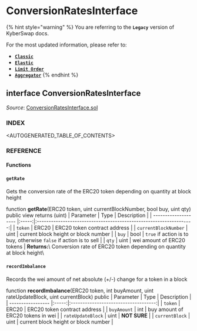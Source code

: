 # ConversionRatesInterface

{% hint style="warning" %}
You are referring to the **`Legacy`** version of KyberSwap docs.

For the most updated information, please refer to:

* [**`Classic`**](../../../../liquidity-solutions/kyberswap-classic/)
* [**`Elastic`**](../../../../liquidity-solutions/kyberswap-elastic/)
* [**`Limit Order`**](../../../../kyberswap-solutions/limit-order/)
* [**`Aggregator`**](../../../../kyberswap-solutions/kyberswap-aggregator/)
{% endhint %}

## interface ConversionRatesInterface

_Source_: [ConversionRatesInterface.sol](https://github.com/KyberNetwork/smart-contracts/blob/master/contracts/sol4/ConversionRatesInterface.sol)



### INDEX[​](https://docs.kyberswap.com/Legacy/api-abi/misc/api\_abi-conversionratesinterface#index) <a href="#index" id="index"></a>

\<AUTOGENERATED\_TABLE\_OF\_CONTENTS>

### REFERENCE[​](https://docs.kyberswap.com/Legacy/api-abi/misc/api\_abi-conversionratesinterface#reference) <a href="#reference" id="reference"></a>

#### Functions[​](https://docs.kyberswap.com/Legacy/api-abi/misc/api\_abi-conversionratesinterface#functions) <a href="#functions" id="functions"></a>

#### `getRate`[​](https://docs.kyberswap.com/Legacy/api-abi/misc/api\_abi-conversionratesinterface#getrate) <a href="#getrate" id="getrate"></a>

Gets the conversion rate of the ERC20 token depending on quantity at block height



function **getRate**(ERC20 token, uint currentBlockNumber, bool buy, uint qty) public view returns (uint) | Parameter | Type | Description | | -------------------- |:-----:|:------------------------------------------------------------------:| | `token` | ERC20 | ERC20 token contract address | | `currentBlockNumber` | uint | current block height or block number | | `buy` | bool | `true` if action is to buy, otherwise `false` if action is to sell | | `qty` | uint | wei amount of ERC20 tokens | **Returns:**\ Conversion rate of ERC20 token depending on quantity at block height\


#### `recordImbalance`[​](https://docs.kyberswap.com/Legacy/api-abi/misc/api\_abi-conversionratesinterface#recordimbalance) <a href="#recordimbalance" id="recordimbalance"></a>

Records the wei amount of net absolute (+/-) change for a token in a block



function **recordImbalance**(ERC20 token, int buyAmount, uint rateUpdateBlock, uint currentBlock) public | Parameter | Type | Description | | ----------------- |:-----:|:------------------------------------:| | `token` | ERC20 | ERC20 token contract address | | `buyAmount` | int | buy amount of ERC20 tokens in wei | | `rateUpdateBlock` | uint | **NOT SURE** | | `currentBlock` | uint | current block height or block number |
